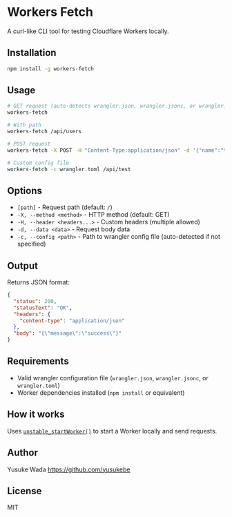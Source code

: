 # Workers Fetch

A curl-like CLI tool for testing Cloudflare Workers locally.

## Installation

```bash
npm install -g workers-fetch
```

## Usage

```bash
# GET request (auto-detects wrangler.json, wrangler.jsonc, or wrangler.toml)
workers-fetch

# With path
workers-fetch /api/users

# POST request
workers-fetch -X POST -H "Content-Type:application/json" -d '{"name":"test"}' /api/users

# Custom config file
workers-fetch -c wrangler.toml /api/test
```

## Options

- `[path]` - Request path (default: `/`)
- `-X, --method <method>` - HTTP method (default: GET)
- `-H, --header <headers...>` - Custom headers (multiple allowed)
- `-d, --data <data>` - Request body data
- `-c, --config <path>` - Path to wrangler config file (auto-detected if not specified)

## Output

Returns JSON format:

```json
{
  "status": 200,
  "statusText": "OK",
  "headers": {
    "content-type": "application/json"
  },
  "body": "{\"message\":\"success\"}"
}
```

## Requirements

- Valid wrangler configuration file (`wrangler.json`, `wrangler.jsonc`, or `wrangler.toml`)
- Worker dependencies installed (`npm install` or equivalent)

## How it works

Uses [`unstable_startWorker()`](https://developers.cloudflare.com/workers/testing/unstable_startworker/) to start a Worker locally and send requests.

## Author

Yusuke Wada https://github.com/yusukebe

## License

MIT
